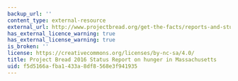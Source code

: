 ```yaml
---
backup_url: ''
content_type: external-resource
external_url: http://www.projectbread.org/get-the-facts/reports-and-studies/
has_external_licence_warning: true
has_external_license_warning: true
is_broken: ''
license: https://creativecommons.org/licenses/by-nc-sa/4.0/
title: Project Bread 2016 Status Report on hunger in Massachusetts
uid: f5d5166a-fba1-433a-8df8-568e3f941935
---
```

